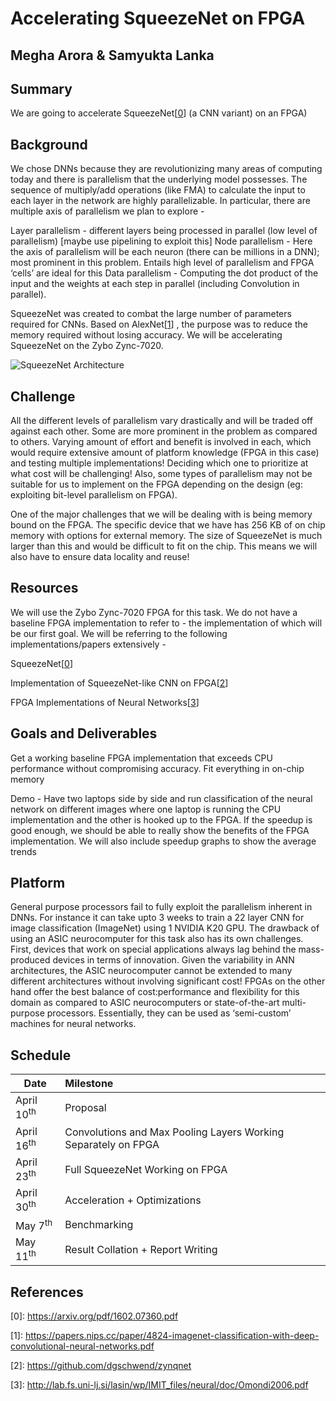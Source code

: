 # Accelerating SqueezeNet on FPGA
## Megha Arora & Samyukta Lanka

## Summary
We are going to accelerate SqueezeNet\[[0][0]\] (a CNN variant) on an FPGA)

## Background 
We chose DNNs because they are revolutionizing many areas of computing today and there is parallelism that the underlying model possesses. The sequence of multiply/add operations (like FMA) to calculate the input to each layer in the network are highly parallelizable. In particular, there are multiple axis of parallelism we plan to explore - 

Layer parallelism - different layers being processed in parallel (low level of parallelism) [maybe use pipelining to exploit this]
Node parallelism - Here the axis of parallelism will be each neuron (there can be millions in a DNN); most prominent in this problem. Entails high level of parallelism and FPGA ‘cells’ are ideal for this
Data parallelism - Computing the dot product of the input and the weights at each step in parallel (including Convolution in parallel).

SqueezeNet was created to combat the large number of parameters required for CNNs. Based on AlexNet\[[1][1]\] , the purpose was to reduce the memory required without losing accuracy. We will be accelerating SqueezeNet on the Zybo Zync-7020. 

![SqueezeNet Architecture](https://ai2-s2-public.s3.amazonaws.com/figures/2016-11-08/0919b3ab82ff8a052490389f217c480c273f2b92/1-Figure2-1.png)

## Challenge
All the different levels of parallelism vary drastically and will be traded off against each other. Some are more prominent in the problem as compared to others. Varying amount of effort and benefit is involved in each, which would require extensive amount of platform knowledge (FPGA in this case) and testing multiple implementations! Deciding which one to prioritize at what cost will be challenging! Also, some types of parallelism may not be suitable for us to implement on the FPGA depending on the design (eg: exploiting bit-level parallelism on FPGA).

One of the major challenges that we will be dealing with is being memory bound on the FPGA. The specific device that we have has 256 KB of on chip memory with options for external memory. The size of SqueezeNet is much larger than this and would be difficult to fit on the chip. This means we will also have to ensure data locality and reuse!

## Resources
We will use the Zybo Zync-7020 FPGA for this task.
We do not have a baseline FPGA implementation to refer to - the implementation of which will be our first goal. We will be referring to the following implementations/papers extensively -
 
SqueezeNet\[[0][0]\]

Implementation of SqueezeNet-like CNN on FPGA\[[2][2]\]

FPGA Implementations of Neural Networks\[[3][3]\]


## Goals and Deliverables
Get a working baseline FPGA implementation that exceeds CPU performance without compromising accuracy. <Plan to Achieve>
Fit everything in on-chip memory <Hope to achieve>

Demo - 
Have two laptops side by side and run classification of the neural network on different images where one laptop is running the CPU implementation and the other is hooked up to the FPGA. If the speedup is good enough, we should be able to really show the benefits of the FPGA implementation. 
We will also include speedup graphs to show the average trends 


## Platform
General purpose processors fail to fully exploit the parallelism inherent in DNNs. For instance it can take upto 3 weeks to train a 22 layer CNN for image classification (ImageNet) using 1 NVIDIA K20 GPU. The drawback of using an ASIC neurocomputer for this task also has its own challenges. First, devices that work on special applications always lag behind the mass-produced devices in terms of innovation. Given the variability in ANN architectures, the ASIC neurocomputer cannot be extended to many different architectures without involving significant cost!
FPGAs on the other hand offer the best balance of cost:performance and flexibility for this domain as compared to ASIC neurocomputers or state-of-the-art multi-purpose processors. Essentially, they can be used as ‘semi-custom’ machines for neural networks.


## Schedule



| Date                    | Milestone                                                          |
| ------------------------|:-------------------------------------------------------------------|
| April 10<sup>th</sup>   | Proposal                                                           |
| April 16<sup>th</sup>   | Convolutions and Max Pooling Layers Working Separately on FPGA     |
| April 23<sup>th</sup>   | Full SqueezeNet Working on FPGA                                    |
| April 30<sup>th</sup>   | Acceleration + Optimizations                                       |
| May 7<sup>th</sup>      | Benchmarking                                                       |
| May 11<sup>th</sup>     | Result Collation + Report Writing                                  |


## References
\[0\]: https://arxiv.org/pdf/1602.07360.pdf

\[1\]: https://papers.nips.cc/paper/4824-imagenet-classification-with-deep-convolutional-neural-networks.pdf

\[2\]: https://github.com/dgschwend/zynqnet

\[3\]: http://lab.fs.uni-lj.si/lasin/wp/IMIT_files/neural/doc/Omondi2006.pdf

[0]: https://arxiv.org/pdf/1602.07360.pdf
[1]: https://papers.nips.cc/paper/4824-imagenet-classification-with-deep-convolutional-neural-networks.pdf
[2]: https://github.com/dgschwend/zynqnet
[3]: http://lab.fs.uni-lj.si/lasin/wp/IMIT_files/neural/doc/Omondi2006.pdf


